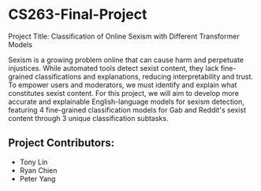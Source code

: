 # CS263-Final-Project
Project Title: Classification of Online Sexism with Different Transformer Models

Sexism is a growing problem online that can cause harm and perpetuate injustices. While automated tools detect sexist content, they lack fine-grained classifications and explanations, reducing interpretability and trust. To empower users and moderators, we must identify and explain what constitutes sexist content. For this project, we will aim to develop more accurate and explainable English-language models for sexism detection, featuring 4 fine-grained classification models for Gab and Reddit's sexist content through 3 unique classification subtasks.

## Project Contributors:
- Tony Lin
- Ryan Chien
- Peter Yang
